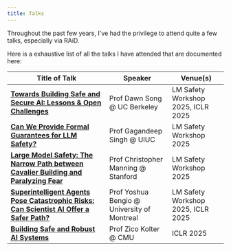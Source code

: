 ```yaml
---
title: Talks
---
```

Throughout the past few years, I've had the privilege to attend quite a few talks, especially via RAiD.

Here is a exhaustive list of all the talks I have attended that are documented here:

| Title of Talk                                                                                                | Speaker                                     | Venue(s)                           |
| ------------------------------------------------------------------------------------------------------------ | ------------------------------------------- | ---------------------------------- |
| [**Towards Building Safe and Secure AI: Lessons & Open Challenges**](safe-secure-ai.md)                      | Prof Dawn Song @ UC Berkeley                | LM Safety Workshop 2025, ICLR 2025 |
| [**Can We Provide Formal Guarantees for LLM Safety?**](formal-guarantees.md)                                 | Prof Gagandeep Singh @ UIUC                 | LM Safety Workshop 2025            |
| [**Large Model Safety: The Narrow Path between Cavalier Building and Paralyzing Fear**](narrow-path.md)      | Prof Christopher Manning @ Stanford         | LM Safety Workshop 2025            |
| [**Superintelligent Agents Pose Catastrophic Risks: Can Scientist AI Offer a Safer Path?**](scientist-ai.md) | Prof Yoshua Bengio @ University of Montreal | LM Safety Workshop 2025, ICLR 2025 |
| [**Building Safe and Robust AI Systems**](safe-robust-ai.md)                                                 | Prof Zico Kolter @ CMU                      | ICLR 2025                          |

